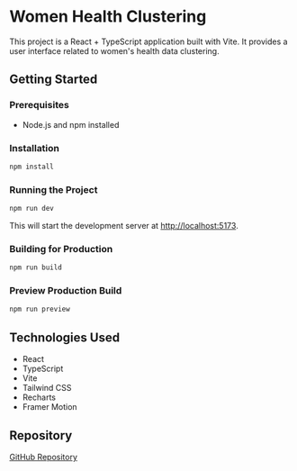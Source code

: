 # Women Health Clustering

This project is a React + TypeScript application built with Vite. It provides a user interface related to women's health data clustering.

## Getting Started

### Prerequisites

- Node.js and npm installed

### Installation

```bash
npm install
```

### Running the Project

```bash
npm run dev
```

This will start the development server at [http://localhost:5173](http://localhost:5173).

### Building for Production

```bash
npm run build
```

### Preview Production Build

```bash
npm run preview
```

## Technologies Used

- React
- TypeScript
- Vite
- Tailwind CSS
- Recharts
- Framer Motion

## Repository

[GitHub Repository](https://github.com/SathwikaAkkala/women-health-clustering)
